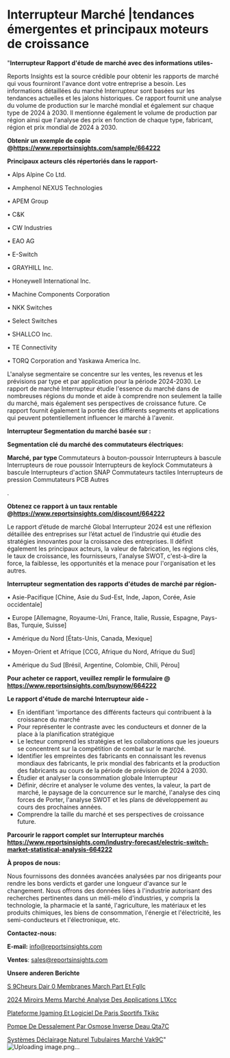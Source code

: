# Interrupteur Marché |tendances émergentes et principaux moteurs de croissance

"<strong>Interrupteur Rapport d'étude de marché avec des informations utiles-</strong>

Reports Insights est la source crédible pour obtenir les rapports de marché qui vous fourniront l'avance dont votre entreprise a besoin. Les informations détaillées du marché Interrupteur sont basées sur les tendances actuelles et les jalons historiques. Ce rapport fournit une analyse du volume de production sur le marché mondial et également sur chaque type de 2024 à 2030. Il mentionne également le volume de production par région ainsi que l'analyse des prix en fonction de chaque type, fabricant, région et prix mondial de 2024 à 2030.

<strong><b>Obtenir un exemple de copie @</b></strong><a href=https://www.reportsinsights.com/sample/664222><strong><b>https://www.reportsinsights.com/sample/664222</b></strong></a>

<b>Principaux acteurs clés répertoriés dans le rapport-</b>

<b> </b>• Alps Alpine Co Ltd.

• Amphenol NEXUS Technologies

• APEM Group

• C&K

• CW Industries

• EAO AG

• E-Switch

• GRAYHILL Inc.

• Honeywell International Inc.

• Machine Components Corporation

• NKK Switches

• Select Switches

• SHALLCO Inc.

• TE Connectivity

• TORQ Corporation and Yaskawa America Inc.

L'analyse segmentaire se concentre sur les ventes, les revenus et les prévisions par type et par application pour la période 2024-2030. Le rapport de marché Interrupteur étudie l'essence du marché dans de nombreuses régions du monde et aide à comprendre non seulement la taille du marché, mais également ses perspectives de croissance future. Ce rapport fournit également la portée des différents segments et applications qui peuvent potentiellement influencer le marché à l'avenir.

<strong>Interrupteur Segmentation du marché basée sur :</strong>

<strong> Segmentation clé du marché des commutateurs électriques: </strong>

<strong> Marché, par type </strong>
Commutateurs à bouton-poussoir
Interrupteurs à bascule
Interrupteurs de roue poussoir
Interrupteurs de keylock
Commutateurs à bascule
Interrupteurs d'action SNAP
Commutateurs tactiles
Interrupteurs de pression
Commutateurs PCB
Autres

.

<strong><b>Obtenez ce rapport à un taux rentable @</b></strong><a href=https://www.reportsinsights.com/discount/664222><strong><b>https://www.reportsinsights.com/discount/664222</b></strong></a>

Le rapport d’étude de marché Global Interrupteur 2024 est une réflexion détaillée des entreprises sur l’état actuel de l’industrie qui étudie des stratégies innovantes pour la croissance des entreprises. Il définit également les principaux acteurs, la valeur de fabrication, les régions clés, le taux de croissance, les fournisseurs, l'analyse SWOT, c'est-à-dire la force, la faiblesse, les opportunités et la menace pour l'organisation et les autres.

<strong>Interrupteur segmentation des rapports d'études de marché par région-</strong>

• Asie-Pacifique [Chine, Asie du Sud-Est, Inde, Japon, Corée, Asie occidentale]

• Europe [Allemagne, Royaume-Uni, France, Italie, Russie, Espagne, Pays-Bas, Turquie, Suisse]

• Amérique du Nord [États-Unis, Canada, Mexique]

• Moyen-Orient et Afrique [CCG, Afrique du Nord, Afrique du Sud]

• Amérique du Sud [Brésil, Argentine, Colombie, Chili, Pérou]

<strong>Pour acheter ce rapport, veuillez remplir le formulaire @   <a href=https://www.reportsinsights.com/buynow/664222>https://www.reportsinsights.com/buynow/664222</a></strong>

<strong>Le rapport d'étude de marché Interrupteur aide -</strong>
<ul>
  <li>En identifiant 'importance des différents facteurs qui contribuent à la croissance du marché</li>
  <li>Pour représenter le contraste avec les conducteurs et donner de la place à la planification stratégique</li>
  <li>Le lecteur comprend les stratégies et les collaborations que les joueurs se concentrent sur la compétition de combat sur le marché.</li>
  <li>Identifier les empreintes des fabricants en connaissant les revenus mondiaux des fabricants, le prix mondial des fabricants et la production des fabricants au cours de la période de prévision de 2024 à 2030.</li>
  <li>Étudier et analyser la consommation globale Interrupteur</li>
  <li>Définir, décrire et analyser le volume des ventes, la valeur, la part de marché, le paysage de la concurrence sur le marché, l'analyse des cinq forces de Porter, l'analyse SWOT et les plans de développement au cours des prochaines années.</li>
  <li>Comprendre la taille du marché et ses perspectives de croissance future.</li>
</ul>

<strong>Parcourir le rapport complet sur Interrupteur marchés <a href=https://www.reportsinsights.com/industry-forecast/electric-switch-market-statistical-analysis-664222>https://www.reportsinsights.com/industry-forecast/electric-switch-market-statistical-analysis-664222</a></strong>

<strong>À propos de nous:</strong>

Nous fournissons des données avancées analysées par nos dirigeants pour rendre les bons verdicts et garder une longueur d'avance sur le changement. Nous offrons des données liées à l'industrie autorisant des recherches pertinentes dans un méli-mélo d'industries, y compris la technologie, la pharmacie et la santé, l'agriculture, les matériaux et les produits chimiques, les biens de consommation, l'énergie et l'électricité, les semi-conducteurs et l'électronique, etc.

<strong>Contactez-nous:</strong>

<strong>E-mail:</strong> <a href=mailto:info@reportsinsights.com>info@reportsinsights.com</a>

<strong>Ventes</strong>: <a href=mailto:sales@reportsinsights.com>sales@reportsinsights.com</a>

<strong>Unsere anderen Berichte</strong>

<a href=https://www.linkedin.com/pulse/s%C3%A9cheurs-dair-%C3%A0-membranes-march%C3%A9-part-et-fgllc/>S 9Cheurs Dair  0 Membranes March Part Et Fgllc</a>

<a href=https://www.linkedin.com/pulse/2024-miroirs-mems-marché-analyse-des-applications-l1xcc/>2024 Miroirs Mems Marché Analyse Des Applications L1Xcc</a>

<a href=https://www.linkedin.com/pulse/plateforme-igaming-et-logiciel-de-paris-sportifs-tkikc/>Plateforme Igaming Et Logiciel De Paris Sportifs Tkikc</a>

<a href=https://www.linkedin.com/pulse/pompe-de-dessalement-par-osmose-inverse-deau-qta7c/>Pompe De Dessalement Par Osmose Inverse Deau Qta7C</a>

<a href= https://www.linkedin.com/pulse/systèmes-déclairage-naturel-tubulaires-marché-vak9c/>Systèmes Déclairage Naturel Tubulaires Marché Vak9C</a>"
![Uploading image.png…]()
